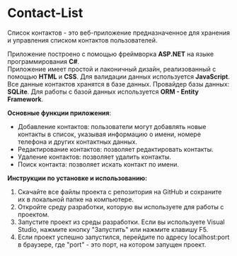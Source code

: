 # Contact-List
Cписок контактов - это веб-приложение предназначенное для хранения и управления списком контактов пользователей.<br> 

Приложение построено с помощью фреймворка <b>ASP.NET</b>  на языке программирования <b>C#</b>.<br>
Приложение имеет простой и лаконичный дизайн, реализованный с помощью <b>HTML</b> и <b>CSS</b>. Для валидации данных используется <b>JavaScript</b>.<br>
Все данные контактов хранятся в базе данных. Провайдер базы данных: <b>SQLite</b>. Для работы с базой данных используется <b>ORM - Entity Framework</b>.<br>

<b>Основные функции приложения</b>:
<ul>
  <li> Добавление контактов: пользователи могут добавлять новые контакты в список, указывая информацию о имени, номере телефона и других контактных данных.<br></li>
  <li> Редактирование контактов: позволяет редактировать контакты.<br></li>
  <li> Удаление контактов: позволяет удалить контакты.<br></li>
  <li> Поиск контакта: позволяет искать контакт по имени.<br></li>
</ul>

<b>Инструкции по установке и использованию:</b>
<ol>
  <li>Скачайте все файлы проекта с репозитория на GitHub и сохраните их в локальной папке на компьютере.</li>
  <li>Откройте среду разработки, которую вы используете для работы с проектом.</li>
  <li>Запустите проект из среды разработки. Если вы используете Visual Studio, нажмите кнопку "Запустить" или нажмите клавишу F5.</li>
  <li>Если проект успешно запустился, перейдите по адресу localhost:port в браузере, где "port" - это порт, на котором запущен проект.</li>
</ol>

